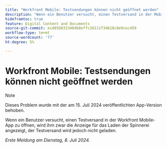 ```yaml
---
title: "Workfront Mobile: Testsendungen können nicht geöffnet werden"
description: "Wenn ein Benutzer versucht, einen Testversand in der Mobile App von Workfront zu öffnen, wird ihm zwar die Anzeige für die Ladefunktion des Spinnerei angezeigt, der Testversand wird jedoch nicht geladen."
hidefromtoc: true
feature: Digital Content and Documents
source-git-commit: ecd8588333404b8effc26111f34618c8e9cec459
workflow-type: tm+mt
source-wordcount: '77'
ht-degree: 5%

---
```



# Workfront Mobile: Testsendungen können nicht geöffnet werden

>[!NOTE]
>
>Dieses Problem wurde mit der am 15. Juli 2024 veröffentlichten App-Version behoben.

Wenn ein Benutzer versucht, einen Testversand in der Workfront Mobile-App zu öffnen, wird ihm zwar die Anzeige für das Laden der Spinnerei angezeigt, der Testversand wird jedoch nicht geladen.

_Erste Meldung am Dienstag, 8. Juli 2024._
